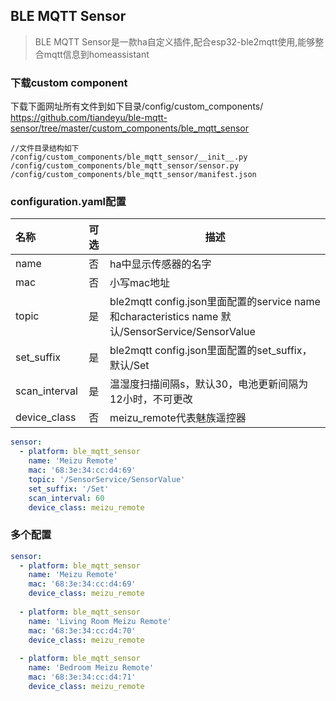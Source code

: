 ## BLE MQTT Sensor 


>BLE MQTT Sensor是一款ha自定义插件,配合esp32-ble2mqtt使用,能够整合mqtt信息到homeassistant


### 下载custom component
下载下面网址所有文件到如下目录/config/custom_components/ 
https://github.com/tiandeyu/ble-mqtt-sensor/tree/master/custom_components/ble_mqtt_sensor 

```shell
//文件目录结构如下
/config/custom_components/ble_mqtt_sensor/__init__.py
/config/custom_components/ble_mqtt_sensor/sensor.py
/config/custom_components/ble_mqtt_sensor/manifest.json
```

### configuration.yaml配置 
| 名称 | 可选 | 描述 |
| :---- | :---: | ----- |
| name | 否 | ha中显示传感器的名字 |
| mac | 否 | 小写mac地址 |
| topic | 是 | ble2mqtt config.json里面配置的service name和characteristics name  默认/SensorService/SensorValue |
| set_suffix | 是 | ble2mqtt config.json里面配置的set_suffix，默认/Set |
| scan_interval | 是 | 温湿度扫描间隔s，默认30，电池更新间隔为12小时，不可更改 |
| device_class | 否 | meizu_remote代表魅族遥控器 |
```yaml
sensor:
  - platform: ble_mqtt_sensor
    name: 'Meizu Remote'
    mac: '68:3e:34:cc:d4:69'
    topic: '/SensorService/SensorValue'
    set_suffix: '/Set'
    scan_interval: 60
    device_class: meizu_remote
```

### 多个配置
```yaml
sensor:
  - platform: ble_mqtt_sensor
    name: 'Meizu Remote'
    mac: '68:3e:34:cc:d4:69'
    device_class: meizu_remote
    
  - platform: ble_mqtt_sensor
    name: 'Living Room Meizu Remote'
    mac: '68:3e:34:cc:d4:70'
    device_class: meizu_remote
    
  - platform: ble_mqtt_sensor
    name: 'Bedroom Meizu Remote'
    mac: '68:3e:34:cc:d4:71'
    device_class: meizu_remote
```


